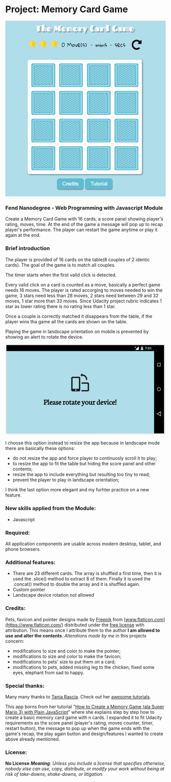 # Project: Memory Card Game
![screenshot](media/other/screenshot.PNG)
### Fend Nanodegree - Web Programming with Javascript Module

Create a Memory Card Game with 16 cards, a score panel showing player's rating, moves, time. At the end of the game a message will pop up to recap player's performance.
The player can restart the game anytime or play it again at the end.
### Brief introduction
The player is provided of 16 cards on the table(8 couples of 2 identic cards).
The goal of the game is to match all couples.

The timer starts when the first valid click is detected.

Every valid click on a card is counted as a move, basically a perfect game needs 16 moves. The player is rated accorging to moves needed to win the game, 3 stars need less than 28 moves, 2 stars need between 29 and 32 moves, 1 star more than 33 moves.
Since Udacity project rubric indicates 1 star as lower rating there is no rating less than 1 star.

Once a couple is correctly matched it disappears from the table, if the player wins tha game all the cards are shown on the table.

Playing the game in landscape orientation on mobile is prevented by showing an alert to rotate the device.

![rotation alert](media/other/rotation-alert.PNG)

I choose this option instead to resize the app because in landscape mode there are basically these options:
* do not resize the app and force player to continuosly scroll it to play;
* to resize the app to fit the table but hiding the score panel and other contents;
* resize the app to include everything but resulting too tiny to read;
* prevent the player to play in  landscape orientation;

I think the last option more elegant and my furhter practice on a new feature.

### New skills applied from the Module:
* Javascript
### Required:
All application components are usable across modern desktop, tablet, and phone browsers.
### Additional features:
* There are 23 different cards.
 The array is shuffled a first time, then it is used the .slice() method to extract 8 of them.
 Finally it is used the .concat() method to double the array and it is shuffled again.
* Custom pointer
* Landscape device rotation not allowed

### Credits:
Pets, favicon and pointer designs made by [Freepik](http://www.freepik.com/) from [www.flaticon.com](https://www.flaticon.com/) distributed under the [free license](https://file000.flaticon.com/downloads/license/license.pdf) with attribution. This means once I attribute them to the author **I am allowed to use and alter the contents**.
_Alterations made by me_ in this projects concern:
* modifications to size and color to make the pointer;
* modifications to size and color to make the favicon;
* modifications to pets' size to put them on a card;
* modifications to pets, added missing leg to the chicken, fixed some eyes, elephant from sad to happy.

### Special thanks:
Many many thanks to [Tania Rascia](https://github.com/taniarascia). Check out her [awesome tutorials](https://www.taniarascia.com/).

This app borns from her tutorial "[How to Create a Memory Game (ala Super Mario 3) with Plain JavaScript](https://www.taniarascia.com/how-to-create-a-memory-game-super-mario-with-plain-javascript/)" where she explains step by step how to create a basic memory card game with n cards.
I expanded it to fit Udacity requirements as the score panel (player's rating, moves counter, timer, restart button), the message to pop up when the game ends with the game's recap, the play again button and design/features I wanted to create above already mentioned.

### License:
**No License**
_**Meaning**: Unless you include a license that specifies otherwise, nobody else can use, copy, distribute, or modify your work without being at risk of take-downs, shake-downs, or litigation._
